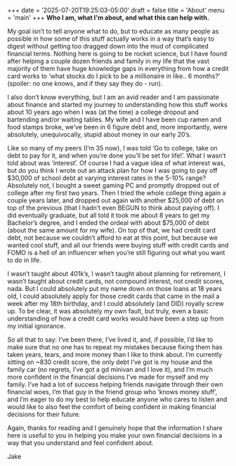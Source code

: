 +++
date = '2025-07-20T19:25:03-05:00'
draft = false
title = 'About'
menu = 'main'
+++
**Who I am, what I'm about, and what this can help with.**

My goal isn’t to tell anyone what to do, but to educate as many people as possible in how some of this stuff actually works in a way that’s easy to digest without getting too dragged down into the mud of complicated financial terms. Nothing here is going to be rocket science, but I have found after helping a couple dozen friends and family in my life that the vast majority of them have huge knowledge gaps in everything from how a credit card works to ‘what stocks do I pick to be a millionaire in like.. 6 months?’ (spoiler: no one knows, and if they say they do - run).

I also don’t know everything, but I am an avid reader and I am passionate about finance and started my journey to understanding how this stuff works about 10 years ago when I was (at the time) a college dropout and bartending and/or waiting tables. My wife and I have been cup ramen and food stamps broke, we’ve been in 6 figure debt and, more importantly, were absolutely, unequivocally, stupid about money in our early 20’s.

Like so many of my peers (I’m 35 now), I was told ‘Go to college, take on debt to pay for it, and when you’re done you’ll be set for life!’. What I wasn’t told about was ‘interest’. Of course I had a vague idea of what interest was, but do you think I wrote out an attack plan for how I was going to pay off $30,000 of school debt at varying interest rates in the 5-10% range? Absolutely not, I bought a sweet gaming PC and promptly dropped out of college after my first two years. Then I tried the whole college thing again a couple years later, and dropped out again with another $25,000 of debt on top of the previous (that I hadn’t even BEGUN to think about paying off). I did eventually graduate, but all told it took me about 8 years to get my Bachelor’s degree, and I ended the ordeal with about $75,000 of debt (about the same amount for my wife). On top of that, we had credit card debt, not because we couldn’t afford to eat at this point, but because we wanted cool stuff, and all our friends were buying stuff with credit cards and FOMO is a hell of an influencer when you’re still figuring out what you want to do in life.

I wasn’t taught about 401k’s, I wasn’t taught about planning for retirement, I wasn’t taught about credit cards, not compound interest, not credit scores, nada. But I could absolutely put my name down on those loans at 18 years old, I could absolutely apply for those credit cards that came in the mail a week after my 18th birthday, and I could absolutely (and DID) royally screw up. To be clear, it was absolutely my own fault, but truly, even a basic understanding of how a credit card works would have been a step up from my initial ignorance.

So all that to say: I’ve been there, I’ve lived it, and, if possible, I’d like to make sure that no one has to repeat my mistakes because fixing them has taken years, tears, and more money than I like to think about. I’m currently sitting on ~830 credit score, the only debt I’ve got is my house and the family car (no regrets, I’ve got a gd minivan and I love it), and I’m much more confident in the financial decisions I’ve made for myself and my family. I’ve had a lot of success helping friends navigate through their own financial woes, I’m that guy in the friend group who ‘knows money stuff’, and I’m eager to do my best to help educate anyone who cares to listen and would like to also feel the comfort of being confident in making financial decisions for their future.

Again, thanks for reading and I genuinely hope that the information I share here is useful to you in helping you make your own financial decisions in a way that you understand and feel confident about.

Jake